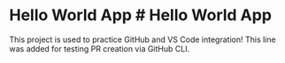 # Hello World App # Hello World App
This project is used to practice GitHub and VS Code integration!
This line was added for testing PR creation via GitHub CLI.
